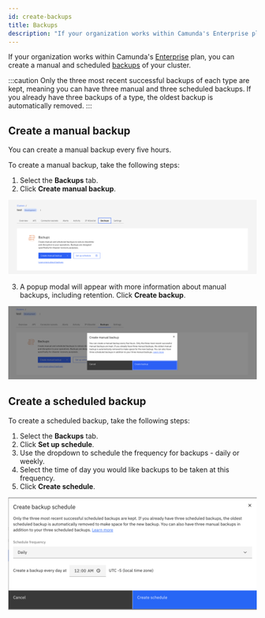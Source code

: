```yaml
---
id: create-backups
title: Backups
description: "If your organization works within Camunda's Enterprise plan, you can create cluster backups."
---
```


If your organization works within Camunda's [Enterprise](https://camunda.com/pricing/) plan, you can create a manual and scheduled [backups](/components/saas/backups.md) of your cluster.

:::caution
Only the three most recent successful backups of each type are kept, meaning you can have three manual and three scheduled backups. If you already have three backups of a type, the oldest backup is automatically removed.
:::

## Create a manual backup

You can create a manual backup every five hours.

To create a manual backup, take the following steps:

1. Select the **Backups** tab.
2. Click **Create manual backup**.

![cluster-details](./img/cluster-detail-backups.png)

3. A popup modal will appear with more information about manual backups, including retention. Click **Create backup**.

![cluster-details](./img/cluster-detail-backups-manual.png)

## Create a scheduled backup

To create a scheduled backup, take the following steps:

1. Select the **Backups** tab.
2. Click **Set up schedule**.
3. Use the dropdown to schedule the frequency for backups - daily or weekly.
4. Select the time of day you would like backups to be taken at this frequency.
5. Click **Create schedule**.

![cluster-details](./img/cluster-detail-create-scheduled-backup.png)
